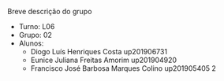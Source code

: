 Breve descrição do grupo

* Turno: L06
* Grupo: 02
* Alunos:
    - Diogo Luís Henriques Costa up201906731 
    - Eunice Juliana Freitas Amorim up201904920
    - Francisco José Barbosa Marques Colino up201905405
2